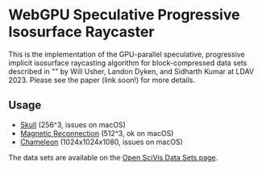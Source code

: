 # WebGPU Speculative Progressive Isosurface Raycaster

This is the implementation of the GPU-parallel speculative, progressive
implicit isosurface raycasting algorithm for
block-compressed data sets described in "" by Will Usher, Landon Dyken, and Sidharth Kumar
at LDAV 2023. Please see the paper (link soon!) for more details.

## Usage

- [Skull](https://www.willusher.io/webgpu-prog-iso/) (256^3, issues on macOS)
- [Magnetic Reconnection](https://www.willusher.io/webgpu-prog-iso/#magnetic) (512^3, ok on macOS)
- [Chameleon](https://www.willusher.io/webgpu-prog-iso/#chameleon) (1024x1024x1080, issues on macOS)

The data sets are available on the [Open SciVis Data Sets page](https://klacansky.com/open-scivis-datasets/).

